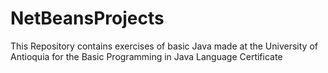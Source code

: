# NetBeansProjects
<p>This Repository contains exercises of basic Java made at the University of Antioquia for the Basic Programming in Java Language Certificate</p>
